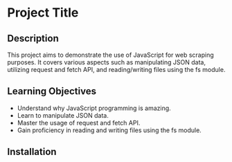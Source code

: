 # Project Title


## Description

This project aims to demonstrate the use of JavaScript for web scraping purposes. It covers various aspects such as manipulating JSON data, utilizing request and fetch API, and reading/writing files using the fs module.

## Learning Objectives

- Understand why JavaScript programming is amazing.
- Learn to manipulate JSON data.
- Master the usage of request and fetch API.
- Gain proficiency in reading and writing files using the fs module.

## Installation


